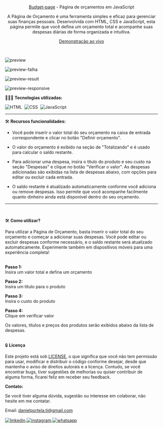 <div align="center">

<a href="https://pagebudget.netlify.app/" target="_blank">Budget-page</a> - Página de orçamentos em JavaScript

<p>A Página de Orçamento é uma ferramenta simples e eficaz para gerenciar suas finanças pessoais. Desenvolvida com HTML, CSS e JavaScript, esta página permite que você defina um orçamento total e acompanhe suas despesas diárias de forma organizada e intuitiva.</p>

<a href="https://pagebudget.netlify.app/" target="_blank">Demonstração ao vivo</a>
</div><br>

![preview](https://github.com/daniel-portela/Budget-page/assets/110783805/316e2cbe-f4c9-404f-9c73-1ef216bd28bc)

![preview-falha](https://github.com/daniel-portela/Budget-page/assets/110783805/78bba8d8-7e21-4a95-a7d8-080a481e8a47)

![preview-result](https://github.com/daniel-portela/Budget-page/assets/110783805/05ae78d8-587e-46ef-85a2-c6d6599536b9)

![preview-responsive](https://github.com/daniel-portela/Budget-page/assets/110783805/111ad9c4-72ad-4e78-94b2-7e5a72e00663)

👨🏼‍💻 <b>Tecnologias utilizadas:</b>

![HTML](https://img.shields.io/badge/-HTML-0D1117?style=for-the-badge&logo=html5&labelColor=0D1117)&nbsp;
![CSS](https://img.shields.io/badge/-CSS-0D1117?style=for-the-badge&logo=CSS3&logoColor=blue&labelColor=0D1117)&nbsp;
![JavaScript](https://img.shields.io/badge/-javascript-0D1117?style=for-the-badge&logo=javascript&logoColor=yellow&labelColor=0D1117)&nbsp;<hr> 

🛠️ <b>Recursos funcionalidades:</b>

- Você pode inserir o valor total do seu orçamento na caixa de entrada correspondente e clicar no botão "Definir orçamento".
  
- O valor do orçamento é exibido na seção de "Totalizando" e é usado para calcular o saldo restante.

- Para adicionar uma despesa, insira o título do produto e seu custo na seção "Despesas" e clique no botão "Verificar o valor".
As despesas adicionadas são exibidas na lista de despesas abaixo, com opções para editar ou excluir cada entrada.

- O saldo restante é atualizado automaticamente conforme você adiciona ou remove despesas.
Isso permite que você acompanhe facilmente quanto dinheiro ainda está disponível dentro do seu orçamento.
<hr><br>

🛠️ <b>Como utilizar?</b>

Para utilizar a Página de Orçamento, basta inserir o valor total do seu orçamento e começar a adicionar suas despesas. 
Você pode editar ou excluir despesas conforme necessário, e o saldo restante será atualizado automaticamente. 
Experimente também em dispositivos móveis para uma experiência completa!

<br><b>Passo 1:</b><br>
Insira um valor total e defina um orçamento

<b>Passo 2:</b><br>
Insira um título para o produto

<b>Passo 3:</b><br>
Insira o custo do produto

<b>Passo 4:</b><br>
Clique em verificar valor

Os valores, títulos e preços dos produtos serão exibidos abaixo da lista de despesas.<br><br>

🔒 <b>Licença</b>

Este projeto está sob [LICENSE](LICENSE), o que significa que você não tem permissão para usar, modificar e distribuir o código conforme desejar, desde que mantenha o aviso de direitos autorais e a licença. Contudo, se você encontrar bugs, tiver sugestões de melhorias ou quiser contribuir de alguma forma, ficarei feliz em receber seu feedback.

<b>Contato:</b>

Se você tiver alguma dúvida, sugestão ou interesse em colaborar, não hesite em me contatar.

Email: <a href="mailto:danielportela.ti@gmail.com"> danielportela.ti@gmail.com</a> 

<a href="https://linkedin.com/in/danielportelati" target="_blank">
  <img align="center" src="https://img.shields.io/badge/ - LinkedIn-05122A?style=flat&logo=linkedin" alt="linkedin"/>
</a>
 <a href="https://instagram.com/danielportelati" target="_blank">
 <img align="center" src="https://img.shields.io/badge/ - Instagram-05122A?style=flat&logo=instagram" alt="instagram"/>
</a>
 <a href="https://wa.me/77999408643" target="_blank">
 <img align="center" src="https://img.shields.io/badge/-Whatsapp-05122A?style=flat&logo=whatsapp" alt="whatsapp"/>
</a>

